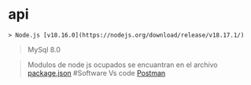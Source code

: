 
# api

    > Node.js [v18.16.0](https://nodejs.org/download/release/v18.17.1/)
> MySql 8.0

>Modulos de node js ocupados se encuantran en el archivo  [package.json](https://www.youtube.com/watch?v=rAQGFe7lCVs)
#Software
>Vs code
>[Postman](https://www.postman.com/)
